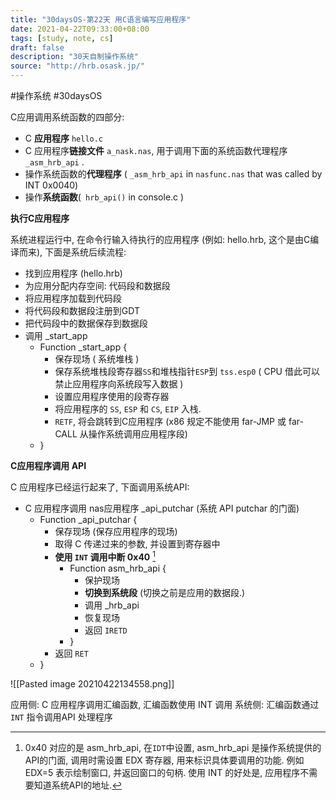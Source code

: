 ```yaml
---
title: "30daysOS-第22天 用C语言编写应用程序"
date: 2021-04-22T09:33:00+08:00
tags: [study, note, cs]
draft: false
description: "30天自制操作系统"
source: "http://hrb.osask.jp/"
---
```

#操作系统 #30daysOS 

C应用调用系统函数的四部分:

- C **应用程序** `hello.c`
- C 应用程序**链接文件** `a_nask.nas`, 用于调用下面的系统函数代理程序 `_asm_hrb_api` .
- 操作系统函数的**代理程序** ( `_asm_hrb_api` in `nasfunc.nas` that  was called by INT 0x0040)
- 操作**系统函数**(` hrb_api()` in console.c )

**执行C应用程序**

系统进程运行中, 在命令行输入待执行的应用程序 (例如: hello.hrb, 这个是由C编译而来), 下面是系统后续流程:

- 找到应用程序 (hello.hrb)
- 为应用分配内存空间: 代码段和数据段
- 将应用程序加载到代码段
- 将代码段和数据段注册到GDT
- 把代码段中的数据保存到数据段
- 调用 \_start_app
	- Function \_start_app {
		- 保存现场 ( 系统堆栈 )
		- 保存系统堆栈段寄存器`SS`和堆栈指针`ESP`到 `tss.esp0` ( CPU 借此可以禁止应用程序向系统段写入数据 )
		- 设置应用程序使用的段寄存器
		- 将应用程序的 `SS`, `ESP` 和 `CS`, `EIP` 入栈.
		- `RETF`, 将会跳转到C应用程序 (x86 规定不能使用 far-JMP 或 far-CALL 从操作系统调用应用程序段)
	- }


**C应用程序调用 API**

C 应用程序已经运行起来了, 下面调用系统API:

- C 应用程序调用 nas应用程序 \_api\_putchar (系统 API putchar 的门面)
	- Function \_api\_putchar {
		- 保存现场 (保存应用程序的现场)
		- 取得 C 传递过来的参数, 并设置到寄存器中
		- **使用 `INT` 调用中断 0x40** [^1]
			- Function asm_hrb_api {
				- 保护现场
				- **切换到系统段** (切换之前是应用的数据段.)
				- 调用 \_hrb\_api
				- 恢复现场
				- 返回 `IRETD`
			- }
		- 返回 `RET`
	- }


![[Pasted image 20210422134558.png]]

应用侧: C 应用程序调用汇编函数, 汇编函数使用 INT 调用
系统侧: 汇编函数通过 `INT` 指令调用API 处理程序

[^1]: 0x40 对应的是 asm_hrb_api, 在`IDT`中设置, asm_hrb_api 是操作系统提供的API的门面, 调用时需设置 EDX 寄存器, 用来标识具体要调用的功能. 例如 EDX=5 表示绘制窗口, 并返回窗口的句柄. 使用 INT 的好处是, 应用程序不需要知道系统API的地址.